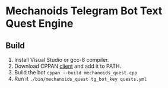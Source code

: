 # Mechanoids Telegram Bot Text Quest Engine

## Build

1. Install Visual Studio or gcc-8 compiler.
1. Download CPPAN [client](https://cppan.org/client/) and add it to PATH.
1. Build the bot `cppan --build mechanoids_quest.cpp`
1. Run it `./bin/mechanoids_quest tg_bot_key quests.yml`
